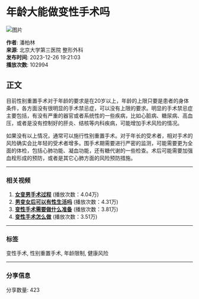 # 年龄大能做变性手术吗

![图片](https://file.youlai.cn/cnkfile1/M00/28/60/o4YBAFsYzSOAQ7yAAAEZFxH5EZc25.jpeg)

**作者**: 潘柏林  
**来源**: 北京大学第三医院 整形外科  
**发布时间**: 2023-12-26 19:21:03  
**播放次数**: 102994  

## 正文

目前性别重置手术对于年龄的要求是在20岁以上，年龄的上限只要是患者的身体条件，各方面没有很明显的手术禁忌症，可以没有上限的要求。明显的手术禁忌症主要包括，有没有严重的器官或者系统性的一些疾病，比如心脏病、糖尿病、高血压，或者是没有控制好的肝炎、结核等内科疾病，可能增加手术风险的情况。

如果没有以上情况，通常可以施行性别重置手术。对于年长的受术者，相对手术的风险确实会比年轻的受术者增多。围手术期需要进行严密的监测，可能需要更为全面的体检，包括心肺功能、凝血功能，还有糖代谢的一些检查。术后可能需要加强血栓形成的预防，或者是其它心肺方面的风险预防措施。

---

### 相关视频

1. **[女变男手术过程](https://file.youlai.cn/cnkfile1/M02/52/29/E96E83A74A7709D7348BD5E7D8205229WT.jpeg)** (播放次数：4.04万)
2. **[男变女后可以有性生活吗](https://file.youlai.cn/cnkfile1/M02/78/16/2BF813F65CB0C4BA958230E804D57816WT.jpeg)** (播放次数：4.31万)
3. **[变性手术需要做什么准备](https://file.youlai.cn/cnkfile1/M02/14/D5/8D83D41EEC6D4BCC3DC10F4D40C114D5WT.jpeg)** (播放次数：3.81万)
4. **[变性手术怎么做](https://file.youlai.cn/cnkfile1/M02/5A/85/0E1348377956D0D1A5A2AE6AF29C5A85WT.jpeg)** (播放次数：3.51万)

---

### 标签

变性手术, 性别重置手术, 年龄限制, 健康风险

---

### 分享信息

分享数量: 423